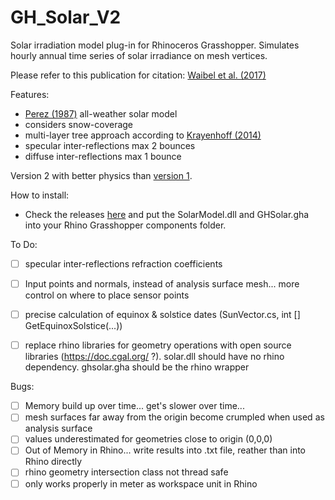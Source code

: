 # GH_Solar_V2
Solar irradiation model plug-in for Rhinoceros Grasshopper. Simulates hourly annual time series of solar irradiance on mesh vertices.

Please refer to this publication for citation: [Waibel et al. (2017)](http://www.sciencedirect.com/science/article/pii/S0038092X17309349)

Features:
- [Perez (1987)](https://www.sciencedirect.com/science/article/pii/S0038092X87800312) all-weather solar model
- considers snow-coverage
- multi-layer tree approach according to [Krayenhoff (2014)](https://link.springer.com/article/10.1007/s10546-013-9883-1)
- specular inter-reflections max 2 bounces
- diffuse inter-reflections max 1 bounce

Version 2 with better physics than [version 1](https://github.com/christophwaibel/GH_Solar_V1).

How to install:
- Check the releases [here](releases) and put the SolarModel.dll and GHSolar.gha into your Rhino Grasshopper components folder.

To Do:
- [ ] specular inter-reflections refraction coefficients
- [ ] Input points and normals, instead of analysis surface mesh... more control on where to place sensor points
- [ ] precise calculation of equinox & solstice dates (SunVector.cs, int [] GetEquinoxSolstice(...))
- [ ] replace rhino libraries for geometry operations with open source libraries (https://doc.cgal.org/ ?). solar.dll should have no rhino dependency. ghsolar.gha should be the rhino wrapper


Bugs:
- [ ] Memory build up over time... get's slower over time... 
- [ ] mesh surfaces far away from the origin become crumpled when used as analysis surface 
- [ ] values underestimated for geometries close to origin (0,0,0)
- [ ] Out of Memory in Rhino... write results into .txt file, reather than into Rhino directly
- [ ] rhino geometry intersection class not thread safe
- [ ] only works properly in meter as workspace unit in Rhino
